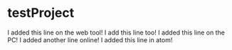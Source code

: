 # testProject
I added this line on the web tool!
I add this line too!
I added this line on the PC!
I added another line online!
I added this line in atom!
